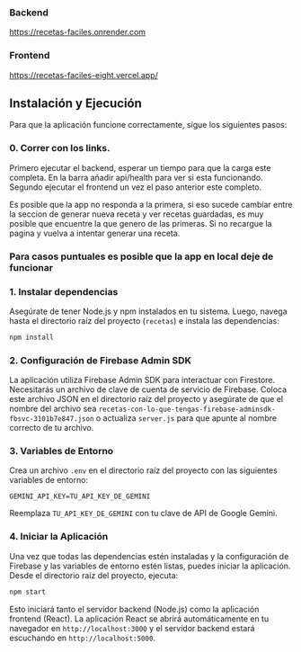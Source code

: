 ### Backend
https://recetas-faciles.onrender.com

### Frontend
https://recetas-faciles-eight.vercel.app/

## Instalación y Ejecución

Para que la aplicación funcione correctamente, sigue los siguientes pasos:

### 0. Correr con los links.
Primero ejecutar el backend, esperar un tiempo para que la carga este completa. En la barra añadir api/health para ver si esta funcionando.
Segundo ejecutar el frontend un vez el paso anterior este completo.

Es posible que la app no responda a la primera, si eso sucede cambiar entre la seccion de generar nueva receta y ver recetas guardadas, es muy posible que encuentre la que genero de las primeras. Si no recargue la pagina y vuelva a intentar generar una receta.

### Para casos puntuales es posible que la app en local deje de funcionar

### 1. Instalar dependencias

Asegúrate de tener Node.js y npm instalados en tu sistema. Luego, navega hasta el directorio raíz del proyecto (`recetas`) e instala las dependencias:

```bash
npm install
```

### 2. Configuración de Firebase Admin SDK

La aplicación utiliza Firebase Admin SDK para interactuar con Firestore. Necesitarás un archivo de clave de cuenta de servicio de Firebase. Coloca este archivo JSON en el directorio raíz del proyecto y asegúrate de que el nombre del archivo sea `recetas-con-lo-que-tengas-firebase-adminsdk-fbsvc-3101b7e847.json` o actualiza `server.js` para que apunte al nombre correcto de tu archivo.

### 3. Variables de Entorno

Crea un archivo `.env` en el directorio raíz del proyecto con las siguientes variables de entorno:

```
GEMINI_API_KEY=TU_API_KEY_DE_GEMINI
```

Reemplaza `TU_API_KEY_DE_GEMINI` con tu clave de API de Google Gemini.

### 4. Iniciar la Aplicación

Una vez que todas las dependencias estén instaladas y la configuración de Firebase y las variables de entorno estén listas, puedes iniciar la aplicación. Desde el directorio raíz del proyecto, ejecuta:

```bash
npm start
```

Esto iniciará tanto el servidor backend (Node.js) como la aplicación frontend (React). La aplicación React se abrirá automáticamente en tu navegador en `http://localhost:3000` y el servidor backend estará escuchando en `http://localhost:5000`.
